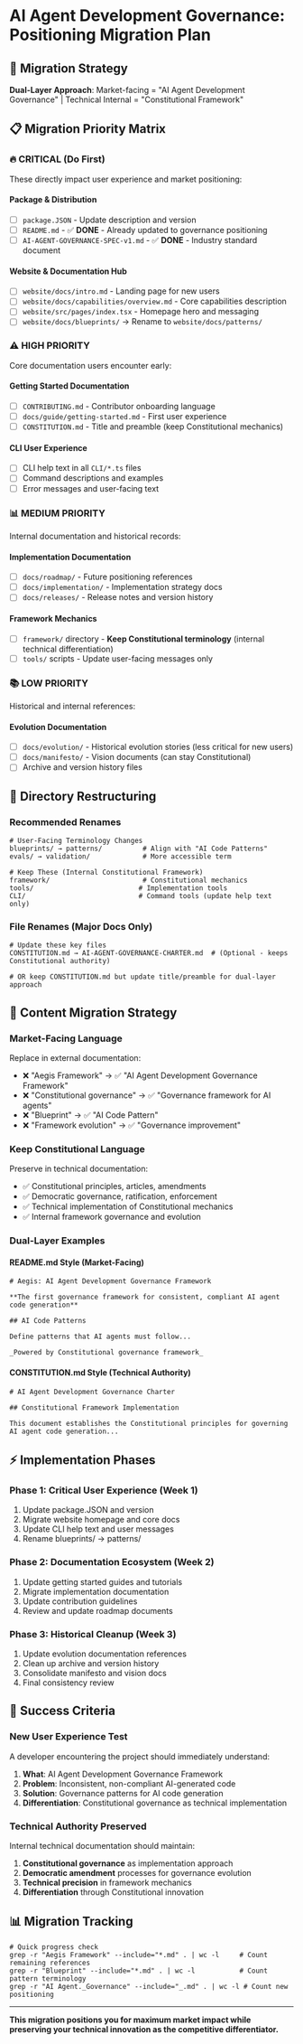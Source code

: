 <!--
# AI Agent Development Governance: Positioning Migration Plan

@aegisFrameworkVersion: 2.5.0
@intent: Strategic positioning migration plan implementation documentation
@context: Documentation of the framework positioning migration to AI Agent Development Governance
@mode: strict
-->

# AI Agent Development Governance: Positioning Migration Plan

## 🎯 **Migration Strategy**

**Dual-Layer Approach**: Market-facing = "AI Agent Development Governance" | Technical Internal = "Constitutional
Framework"

## 📋 **Migration Priority Matrix**

### **🔥 CRITICAL (Do First)**

These directly impact user experience and market positioning:

#### **Package & Distribution**

- [ ] `package.JSON` - Update description and version
- [ ] `README.md` - ✅ **DONE** - Already updated to governance positioning
- [ ] `AI-AGENT-GOVERNANCE-SPEC-v1.md` - ✅ **DONE** - Industry standard document

#### **Website & Documentation Hub**

- [ ] `website/docs/intro.md` - Landing page for new users
- [ ] `website/docs/capabilities/overview.md` - Core capabilities description
- [ ] `website/src/pages/index.tsx` - Homepage hero and messaging
- [ ] `website/docs/blueprints/` → Rename to `website/docs/patterns/`

### **⚠️ HIGH PRIORITY**

Core documentation users encounter early:

#### **Getting Started Documentation**

- [ ] `CONTRIBUTING.md` - Contributor onboarding language
- [ ] `docs/guide/getting-started.md` - First user experience
- [ ] `CONSTITUTION.md` - Title and preamble (keep Constitutional mechanics)

#### **CLI User Experience**

- [ ] CLI help text in all `CLI/*.ts` files
- [ ] Command descriptions and examples
- [ ] Error messages and user-facing text

### **📊 MEDIUM PRIORITY**

Internal documentation and historical records:

#### **Implementation Documentation**

- [ ] `docs/roadmap/` - Future positioning references
- [ ] `docs/implementation/` - Implementation strategy docs
- [ ] `docs/releases/` - Release notes and version history

#### **Framework Mechanics**

- [ ] `framework/` directory - **Keep Constitutional terminology** (internal technical differentiation)
- [ ] `tools/` scripts - Update user-facing messages only

### **📚 LOW PRIORITY**

Historical and internal references:

#### **Evolution Documentation**

- [ ] `docs/evolution/` - Historical evolution stories (less critical for new users)
- [ ] `docs/manifesto/` - Vision documents (can stay Constitutional)
- [ ] Archive and version history files

## 🔄 **Directory Restructuring**

### **Recommended Renames**

```
# User-Facing Terminology Changes
blueprints/ → patterns/          # Align with "AI Code Patterns"
evals/ → validation/             # More accessible term

# Keep These (Internal Constitutional Framework)
framework/                       # Constitutional mechanics
tools/                          # Implementation tools
CLI/                            # Command tools (update help text only)
```

### **File Renames (Major Docs Only)**

```
# Update these key files
CONSTITUTION.md → AI-AGENT-GOVERNANCE-CHARTER.md  # (Optional - keeps Constitutional authority)

# OR keep CONSTITUTION.md but update title/preamble for dual-layer approach
```

## 📝 **Content Migration Strategy**

### **Market-Facing Language**

Replace in external documentation:

- ❌ "Aegis Framework" → ✅ "AI Agent Development Governance Framework"
- ❌ "Constitutional governance" → ✅ "Governance framework for AI agents"
- ❌ "Blueprint" → ✅ "AI Code Pattern"
- ❌ "Framework evolution" → ✅ "Governance improvement"

### **Keep Constitutional Language**

Preserve in technical documentation:

- ✅ Constitutional principles, articles, amendments
- ✅ Democratic governance, ratification, enforcement
- ✅ Technical implementation of Constitutional mechanics
- ✅ Internal framework governance and evolution

### **Dual-Layer Examples**

#### **README.md Style (Market-Facing)**

```
# Aegis: AI Agent Development Governance Framework

**The first governance framework for consistent, compliant AI agent code generation**

## AI Code Patterns

Define patterns that AI agents must follow...

_Powered by Constitutional governance framework_
```

#### **CONSTITUTION.md Style (Technical Authority)**

```
# AI Agent Development Governance Charter

## Constitutional Framework Implementation

This document establishes the Constitutional principles for governing AI agent code generation...
```

## ⚡ **Implementation Phases**

### **Phase 1: Critical User Experience (Week 1)**

1. Update package.JSON and version
2. Migrate website homepage and core docs
3. Update CLI help text and user messages
4. Rename blueprints/ → patterns/

### **Phase 2: Documentation Ecosystem (Week 2)**

1. Update getting started guides and tutorials
2. Migrate implementation documentation
3. Update contribution guidelines
4. Review and update roadmap documents

### **Phase 3: Historical Cleanup (Week 3)**

1. Update evolution documentation references
2. Clean up archive and version history
3. Consolidate manifesto and vision docs
4. Final consistency review

## 🎯 **Success Criteria**

### **New User Experience Test**

A developer encountering the project should immediately understand:

1. **What**: AI Agent Development Governance Framework
2. **Problem**: Inconsistent, non-compliant AI-generated code
3. **Solution**: Governance patterns for AI code generation
4. **Differentiation**: Constitutional governance as technical implementation

### **Technical Authority Preserved**

Internal technical documentation should maintain:

1. **Constitutional governance** as implementation approach
2. **Democratic amendment** processes for governance evolution
3. **Technical precision** in framework mechanics
4. **Differentiation** through Constitutional innovation

## 📊 **Migration Tracking**

```
# Quick progress check
grep -r "Aegis Framework" --include="*.md" . | wc -l     # Count remaining references
grep -r "Blueprint" --include="*.md" . | wc -l           # Count pattern terminology
grep -r "AI Agent._Governance" --include="_.md" . | wc -l # Count new positioning
```

---

**This migration positions you for maximum market impact while preserving your technical innovation as the competitive
differentiator.**
